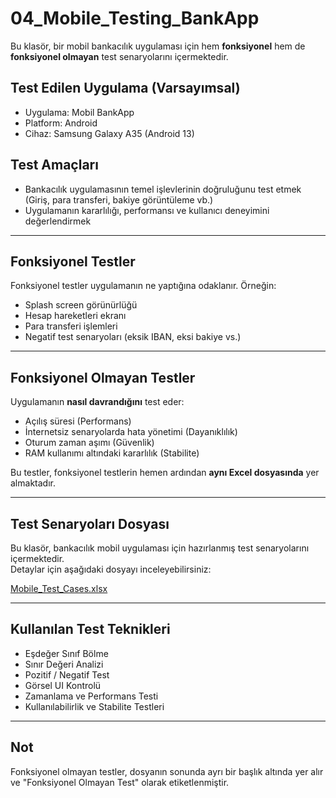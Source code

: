 # 04_Mobile_Testing_BankApp

Bu klasör, bir mobil bankacılık uygulaması için hem **fonksiyonel** hem de **fonksiyonel olmayan** test senaryolarını içermektedir.

##  Test Edilen Uygulama (Varsayımsal)

- Uygulama: Mobil BankApp
- Platform: Android
- Cihaz: Samsung Galaxy A35 (Android 13)

##  Test Amaçları

- Bankacılık uygulamasının temel işlevlerinin doğruluğunu test etmek (Giriş, para transferi, bakiye görüntüleme vb.)
- Uygulamanın kararlılığı, performansı ve kullanıcı deneyimini değerlendirmek

---

##  Fonksiyonel Testler

Fonksiyonel testler uygulamanın ne yaptığına odaklanır. Örneğin:

- Splash screen görünürlüğü
- Hesap hareketleri ekranı
- Para transferi işlemleri
- Negatif test senaryoları (eksik IBAN, eksi bakiye vs.)

---

##  Fonksiyonel Olmayan Testler

Uygulamanın **nasıl davrandığını** test eder:

- Açılış süresi (Performans)
- İnternetsiz senaryolarda hata yönetimi (Dayanıklılık)
- Oturum zaman aşımı (Güvenlik)
- RAM kullanımı altındaki kararlılık (Stabilite)

Bu testler, fonksiyonel testlerin hemen ardından **aynı Excel dosyasında** yer almaktadır.

---

## Test Senaryoları Dosyası

Bu klasör, bankacılık mobil uygulaması için hazırlanmış test senaryolarını içermektedir.  
Detaylar için aşağıdaki dosyayı inceleyebilirsiniz:

 [Mobile_Test_Cases.xlsx](./04_Mobile_Testing_BankApp/Mobile_Test_Cases.xlsx)




---

##  Kullanılan Test Teknikleri

- Eşdeğer Sınıf Bölme  
- Sınır Değeri Analizi  
- Pozitif / Negatif Test  
- Görsel UI Kontrolü  
- Zamanlama ve Performans Testi  
- Kullanılabilirlik ve Stabilite Testleri  

---

##  Not

Fonksiyonel olmayan testler, dosyanın sonunda ayrı bir başlık altında yer alır ve "Fonksiyonel Olmayan Test" olarak etiketlenmiştir.




